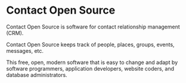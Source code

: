 # Contact Open Source

Contact Open Source is software for contact relationship management (CRM).

Contact Open Source keeps track of people, places, groups, events, messages, etc.

This free, open, modern software that is easy to change and adapt by software programmers, application developers, website coders, and database administrators.
